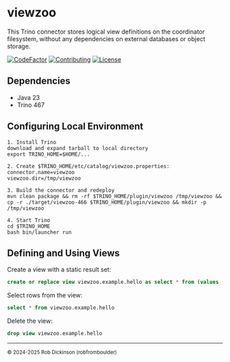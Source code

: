 # viewzoo
This Trino connector stores logical view definitions on the coordinator filesystem,
without any dependencies on external databases or object storage.

[![CodeFactor](https://www.codefactor.io/repository/github/robfromboulder/viewzoo/badge)](https://www.codefactor.io/repository/github/robfromboulder/viewzoo)
[![Contributing](https://img.shields.io/badge/contributions-welcome-green.svg)](https://github.com/robfromboulder/viewzoo/blob/main/CONTRIBUTING.md)
[![License](https://img.shields.io/github/license/robfromboulder/viewzoo)](https://github.com/robfromboulder/viewzoo/blob/main/LICENSE)

## Dependencies

* Java 23
* Trino 467

## Configuring Local Environment

```
1. Install Trino
download and expand tarball to local directory
export TRINO_HOME=$HOME/...

2. Create $TRINO_HOME/etc/catalog/viewzoo.properties:
connector.name=viewzoo
viewzoo.dir=/tmp/viewzoo

3. Build the connector and redeploy
mvn clean package && rm -rf $TRINO_HOME/plugin/viewzoo /tmp/viewzoo && cp -r ./target/viewzoo-466 $TRINO_HOME/plugin/viewzoo && mkdir -p /tmp/viewzoo

4. Start Trino
cd $TRINO_HOME
bash bin/launcher run
```

## Defining and Using Views

Create a view with a static result set:
```sql
create or replace view viewzoo.example.hello as select * from (values (1, 'a'), (2, 'b'), (3, 'c')) as t (key, value)
```

Select rows from the view: 
```sql
select * from viewzoo.example.hello
```

Delete the view:
```sql
drop view viewzoo.example.hello
```

---
<small>&copy; 2024-2025 Rob Dickinson (robfromboulder)</small>
